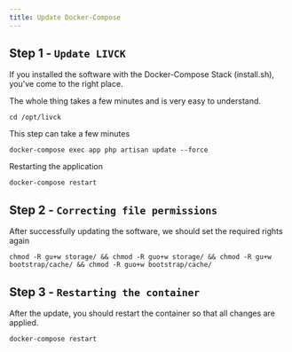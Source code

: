 ```yaml
---
title: Update Docker-Compose
---
```


## Step 1 - `Update LIVCK`

If you installed the software with the Docker-Compose Stack (install.sh), you've come to the right place.

The whole thing takes a few minutes and is very easy to understand.

```shell
cd /opt/livck
```

This step can take a few minutes

```shell
docker-compose exec app php artisan update --force
```

Restarting the application
```shell
docker-compose restart
```

## Step 2 - `Correcting file permissions`

After successfully updating the software, we should set the required rights again

```shell
chmod -R gu+w storage/ && chmod -R guo+w storage/ && chmod -R gu+w bootstrap/cache/ && chmod -R guo+w bootstrap/cache/
```

## Step 3 - `Restarting the container`

After the update, you should restart the container so that all changes are applied.

```shell
docker-compose restart
```



















